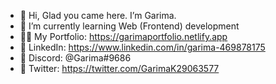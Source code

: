 - 👋 Hi, Glad you came here. I’m Garima.
- 🌱 I’m currently learning Web (Frontend) development
- 👩‍💻 My Portfolio: https://garimaportfolio.netlify.app
- 🔗 LinkedIn: https://www.linkedin.com/in/garima-469878175
- 👭 Discord: @Garima#9686
- 📢 Twitter: https://twitter.com/GarimaK29063577

<!---
krgarima/krgarima is a ✨ special ✨ repository because its `README.md` (this file) appears on your GitHub profile.
You can click the Preview link to take a look at your changes.
--->

